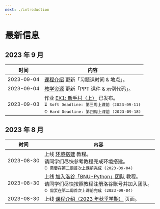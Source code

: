 ```yaml
---
next: ./introduction
---
```


# 最新信息

## 2023 年 9 月

| 时间 | 内容 |
| --- | --- |
| 2023-09-04 | [课程介绍](/2023_autumn/information/introduction) 更新「习题课时间 & 地点」。 |
| 2023-09-04 | [教学资源](/2023_autumn/information/resources) 更新「PPT 课件 & 示例代码」。 |
| 2023-09-03 | 作业 [EX1: 新手村（上）](/2023_autumn/exercise/ex1_beginners_village_part1) 已发布。<br> <el-tag type="success" style="margin-top: 8px; font-family: monospace">⏳ Soft Deadline: 第三周上课前 <span style="vertical-align: text-top">(</span>2023-09-11<span style="vertical-align: text-top">)</span></el-tag> <br> <el-tag type="danger" style="margin-top: 8px; font-family: monospace">⏰ Hard Deadline: 第四周上课前 <span style="vertical-align: text-top">(</span>2023-09-18<span style="vertical-align: text-top">)</span></el-tag> |

## 2023 年 8 月

| 时间 | 内容 |
| --- | --- |
| 2023-08-30 | 上线 [环境搭建](/2023_autumn/preparation/environment_setup) 教程。<br> 请同学们尽快参考教程完成环境搭建。<br> <el-tag type="danger" style="margin-top: 8px; font-family: monospace">⏰ 需要在第二周首次上课前完成 <span style="vertical-align: text-top">(</span>2023-09-04<span style="vertical-align: text-top">)</span></el-tag> |
| 2023-08-30 | 上线 [加入洛谷「BNU-Python」团队](/2023_autumn/preparation/join_luogu) 教程。<br> 请同学们尽快按照教程注册洛谷账号并加入团队。<br> <el-tag type="danger" style="margin-top: 8px; font-family: monospace">⏰ 需要在第二周首次上课前完成 <span style="vertical-align: text-top">(</span>2023-09-04<span style="vertical-align: text-top">)</span></el-tag> |
| 2023-08-30 | 上线 [课程介绍（2023 年秋季学期）](/2023_autumn/information/introduction) 页面。 |
